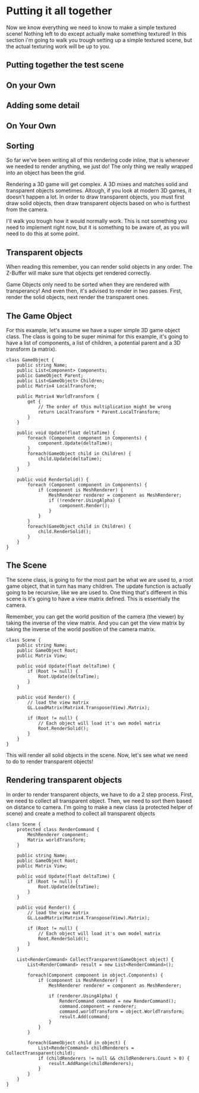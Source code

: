 # Putting it all together

Now we know everything we need to know to make a simple textured scene! Nothing left to do except actually make something textured! In this section i'm going to walk you trough setting up a simple textured scene, but the actual texturing work will be up to you.

## Putting together the test scene

## On your Own

## Adding some detail

## On Your Own

## Sorting

So far we've been writing all of this rendering code inline, that is whenever we needed to render anything, we just do! The only thing we really wrapped into an object has been the grid.

Rendering a 3D game will get complex. A 3D mixes and matches solid and transparent objects sometimes. Altough, if you look at modern 3D games, it doesn't happen a lot. In order to draw transparent objects, you must first draw solid objects, then draw transparent objects based on who is furthest from the camera.

I'll walk you trough how it would normally work. This is not something you need to implement right now, but it is something to be aware of, as you will need to do this at some point.

## Transparent objects
When reading this remember, you can render solid objects in any order. The Z-Buffer will make sure that objects get rendered correctly.

Game Objects only need to be sorted when they are rendered with transperancy! And even then, it's advised to render in two passes. First, render the solid objects, next render the transparent ones.

## The Game Object

For this example, let's assume we have a super simple 3D game object class. The class is going to be super minimal for this example, it's going to have a list of components, a list of children, a potential parent and a 3D transform (a matrix).

```
class GameObject {
    public string Name;
    public List<Component> Components;
    public GameObject Parent;
    public List<GameObject> Children;
    public Matrix4 LocalTransform;
    
    public Matrix4 WorldTransform {
        get {
            // The order of this multiplication might be wrong
            return LocalTransform * Parent.LocalTransform;
        }
    }
    
    public void Update(float deltaTime) {
        foreach (Component component in Components) {
            component.Update(deltaTime);
        }
        foreach(GameObject child in Children) {
            child.Update(deltaTime);
        }
    }
    
    public void RenderSolid() {
        foreach (Component component in Components) {
            if (component is MeshRenderer) {
                MeshRenderer renderer = component as MeshRenderer;
                if (!renderer.UsingAlpha) {
                    component.Render();
                }
            }
        }
        foreach(GameObject child in Children) {
            child.RenderSolid();
        }
    }
}
```

## The Scene

The scene class, is going to for the most part be what we are used to, a root game object, that in turn has many children. The update function is actually going to be recursive, like we are used to. One thing that's different in this scene is it's going to have a view matrix defined. This is essentially the camera. 

Remember, you can get the world position of the camera (the viewer) by taking the inverse of the view matrix. And you can get the view matrix by taking the inverse of the world position of the camera matrix.

```
class Scene {
    public string Name;
    public GameObject Root;
    public Matrix View;
    
    public void Update(float deltaTime) {
        if (Root != null) {
            Root.Update(deltaTime);
        }
    }
    
    public void Render() {
        // load the view matrix
        GL.LoadMatrix(Matrix4.Transpose(View).Matrix);

        if (Root != null) {
            // Each object will load it's own model matrix
            Root.RenderSolid();
        }
    }
}
```

This will render all solid objects in the scene. Now, let's see what we need to do to render transparent objects!

## Rendering transparent objects
In order to render transparent objects, we have to do a 2 step process. First, we need to collect all transparent object. Then, we need to sort them based on distance to camera. I'm going to make a new class (a protected helper of scene) and create a method to collect all transparent objects

```
class Scene {
    protected class RenderCommand {
        MeshRenderer component;
        Matrix worldTransform;
    }
    
    public string Name;
    public GameObject Root;
    public Matrix View;
    
    public void Update(float deltaTime) {
        if (Root != null) {
            Root.Update(deltaTime);
        }
    }
    
    public void Render() {
        // load the view matrix
        GL.LoadMatrix(Matrix4.Transpose(View).Matrix);

        if (Root != null) {
            // Each object will load it's own model matrix
            Root.RenderSolid();
        }
    }
    
    List<RenderCommand> CollectTransparent(GameObject object) {
        List<RenderCommand> result = new List<RenderCommand>();
        
        foreach(Component component in object.Components) {
            if (component is MeshRenderer) {
                MeshRenderer renderer = component as MeshRenderer;
                
                if (renderer.UsingAlpha) {
                    RenderCommand command = new RenderCommand();
                    command.component = renderer;
                    command.worldTransform = object.WorldTransform;
                    result.Add(command;
                }
            }
        }
        
        foreach(GameObject child in object) {
            List<RenderCommand> childRenderers = CollectTransparent(child);
            if (childRenderers != null && childRenderers.Count > 0) {
                result.AddRange(childRenderers);
            }
        }
    }
}
```